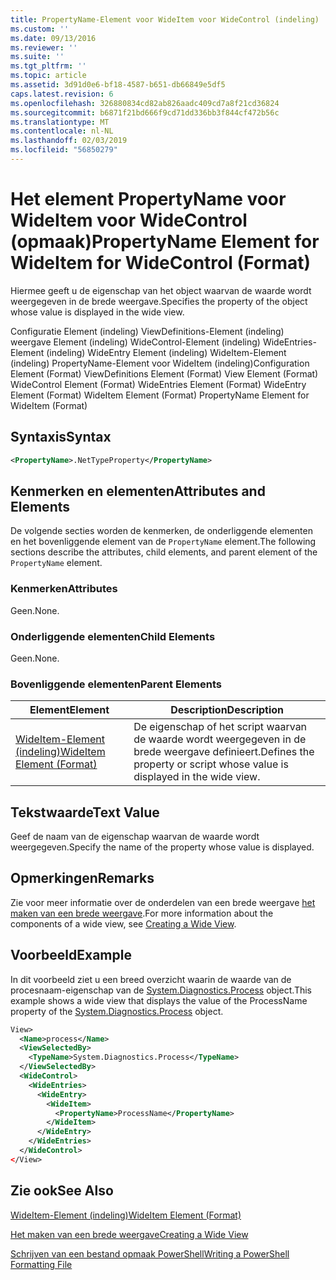 ```yaml
---
title: PropertyName-Element voor WideItem voor WideControl (indeling) | Microsoft Docs
ms.custom: ''
ms.date: 09/13/2016
ms.reviewer: ''
ms.suite: ''
ms.tgt_pltfrm: ''
ms.topic: article
ms.assetid: 3d91d0e6-bf18-4587-b651-db66849e5df5
caps.latest.revision: 6
ms.openlocfilehash: 326880834cd82ab826aadc409cd7a8f21cd36824
ms.sourcegitcommit: b6871f21bd666f9cd71dd336bb3f844cf472b56c
ms.translationtype: MT
ms.contentlocale: nl-NL
ms.lasthandoff: 02/03/2019
ms.locfileid: "56850279"
---
```

# <a name="propertyname-element-for-wideitem-for-widecontrol-format"></a><span data-ttu-id="63cb9-102">Het element PropertyName voor WideItem voor WideControl (opmaak)</span><span class="sxs-lookup"><span data-stu-id="63cb9-102">PropertyName Element for WideItem for WideControl (Format)</span></span>

<span data-ttu-id="63cb9-103">Hiermee geeft u de eigenschap van het object waarvan de waarde wordt weergegeven in de brede weergave.</span><span class="sxs-lookup"><span data-stu-id="63cb9-103">Specifies the property of the object whose value is displayed in the wide view.</span></span>

<span data-ttu-id="63cb9-104">Configuratie Element (indeling) ViewDefinitions-Element (indeling) weergave Element (indeling) WideControl-Element (indeling) WideEntries-Element (indeling) WideEntry Element (indeling) WideItem-Element (indeling) PropertyName-Element voor WideItem (indeling)</span><span class="sxs-lookup"><span data-stu-id="63cb9-104">Configuration Element (Format) ViewDefinitions Element (Format) View Element (Format) WideControl Element (Format) WideEntries Element (Format) WideEntry Element (Format) WideItem Element (Format) PropertyName Element for WideItem (Format)</span></span>

## <a name="syntax"></a><span data-ttu-id="63cb9-105">Syntaxis</span><span class="sxs-lookup"><span data-stu-id="63cb9-105">Syntax</span></span>

```xml
<PropertyName>.NetTypeProperty</PropertyName>
```

## <a name="attributes-and-elements"></a><span data-ttu-id="63cb9-106">Kenmerken en elementen</span><span class="sxs-lookup"><span data-stu-id="63cb9-106">Attributes and Elements</span></span>

<span data-ttu-id="63cb9-107">De volgende secties worden de kenmerken, de onderliggende elementen en het bovenliggende element van de `PropertyName` element.</span><span class="sxs-lookup"><span data-stu-id="63cb9-107">The following sections describe the attributes, child elements, and parent element of the `PropertyName` element.</span></span>

### <a name="attributes"></a><span data-ttu-id="63cb9-108">Kenmerken</span><span class="sxs-lookup"><span data-stu-id="63cb9-108">Attributes</span></span>

<span data-ttu-id="63cb9-109">Geen.</span><span class="sxs-lookup"><span data-stu-id="63cb9-109">None.</span></span>

### <a name="child-elements"></a><span data-ttu-id="63cb9-110">Onderliggende elementen</span><span class="sxs-lookup"><span data-stu-id="63cb9-110">Child Elements</span></span>

<span data-ttu-id="63cb9-111">Geen.</span><span class="sxs-lookup"><span data-stu-id="63cb9-111">None.</span></span>

### <a name="parent-elements"></a><span data-ttu-id="63cb9-112">Bovenliggende elementen</span><span class="sxs-lookup"><span data-stu-id="63cb9-112">Parent Elements</span></span>

|<span data-ttu-id="63cb9-113">Element</span><span class="sxs-lookup"><span data-stu-id="63cb9-113">Element</span></span>|<span data-ttu-id="63cb9-114">Description</span><span class="sxs-lookup"><span data-stu-id="63cb9-114">Description</span></span>|
|-------------|-----------------|
|[<span data-ttu-id="63cb9-115">WideItem-Element (indeling)</span><span class="sxs-lookup"><span data-stu-id="63cb9-115">WideItem Element (Format)</span></span>](./wideitem-element-for-widecontrol-format.md)|<span data-ttu-id="63cb9-116">De eigenschap of het script waarvan de waarde wordt weergegeven in de brede weergave definieert.</span><span class="sxs-lookup"><span data-stu-id="63cb9-116">Defines the property or script whose value is displayed in the wide view.</span></span>|

## <a name="text-value"></a><span data-ttu-id="63cb9-117">Tekstwaarde</span><span class="sxs-lookup"><span data-stu-id="63cb9-117">Text Value</span></span>

<span data-ttu-id="63cb9-118">Geef de naam van de eigenschap waarvan de waarde wordt weergegeven.</span><span class="sxs-lookup"><span data-stu-id="63cb9-118">Specify the name of the property whose value is displayed.</span></span>

## <a name="remarks"></a><span data-ttu-id="63cb9-119">Opmerkingen</span><span class="sxs-lookup"><span data-stu-id="63cb9-119">Remarks</span></span>

<span data-ttu-id="63cb9-120">Zie voor meer informatie over de onderdelen van een brede weergave [het maken van een brede weergave](./creating-a-wide-view.md).</span><span class="sxs-lookup"><span data-stu-id="63cb9-120">For more information about the components of a wide view, see [Creating a Wide View](./creating-a-wide-view.md).</span></span>

## <a name="example"></a><span data-ttu-id="63cb9-121">Voorbeeld</span><span class="sxs-lookup"><span data-stu-id="63cb9-121">Example</span></span>

<span data-ttu-id="63cb9-122">In dit voorbeeld ziet u een breed overzicht waarin de waarde van de procesnaam-eigenschap van de [System.Diagnostics.Process](/dotnet/api/System.Diagnostics.Process) object.</span><span class="sxs-lookup"><span data-stu-id="63cb9-122">This example shows a wide view that displays the value of the ProcessName property of the [System.Diagnostics.Process](/dotnet/api/System.Diagnostics.Process) object.</span></span>

```xml
View>
  <Name>process</Name>
  <ViewSelectedBy>
    <TypeName>System.Diagnostics.Process</TypeName>
  </ViewSelectedBy>
  <WideControl>
    <WideEntries>
      <WideEntry>
        <WideItem>
          <PropertyName>ProcessName</PropertyName>
        </WideItem>
      </WideEntry>
    </WideEntries>
  </WideControl>
</View>

```

## <a name="see-also"></a><span data-ttu-id="63cb9-123">Zie ook</span><span class="sxs-lookup"><span data-stu-id="63cb9-123">See Also</span></span>

[<span data-ttu-id="63cb9-124">WideItem-Element (indeling)</span><span class="sxs-lookup"><span data-stu-id="63cb9-124">WideItem Element (Format)</span></span>](./wideitem-element-for-widecontrol-format.md)

[<span data-ttu-id="63cb9-125">Het maken van een brede weergave</span><span class="sxs-lookup"><span data-stu-id="63cb9-125">Creating a Wide View</span></span>](./creating-a-wide-view.md)

[<span data-ttu-id="63cb9-126">Schrijven van een bestand opmaak PowerShell</span><span class="sxs-lookup"><span data-stu-id="63cb9-126">Writing a PowerShell Formatting File</span></span>](./writing-a-powershell-formatting-file.md)
